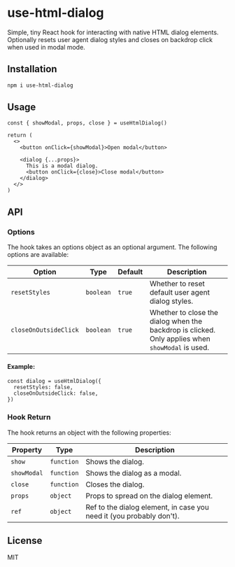 # use-html-dialog

Simple, tiny React hook for interacting with native HTML dialog elements. Optionally resets user agent dialog styles and closes on backdrop click when used in modal mode.

## Installation

```bash
npm i use-html-dialog
```

## Usage

```tsx
const { showModal, props, close } = useHtmlDialog()

return (
  <>
    <button onClick={showModal}>Open modal</button>

    <dialog {...props}>
      This is a modal dialog.
      <button onClick={close}>Close modal</button>
    </dialog>
  </>
)
```

## API

### Options

The hook takes an options object as an optional argument. The following options are available:

| Option                | Type      | Default | Description                                                                                      |
| --------------------- | --------- | ------- | ------------------------------------------------------------------------------------------------ |
| `resetStyles`         | `boolean` | `true`  | Whether to reset default user agent dialog styles.                                               |
| `closeOnOutsideClick` | `boolean` | `true`  | Whether to close the dialog when the backdrop is clicked. Only applies when `showModal` is used. |

#### Example:

```tsx
const dialog = useHtmlDialog({
  resetStyles: false,
  closeOnOutsideClick: false,
})
```

### Hook Return

The hook returns an object with the following properties:

| Property    | Type       | Description                                                          |
| ----------- | ---------- | -------------------------------------------------------------------- |
| `show`      | `function` | Shows the dialog.                                                    |
| `showModal` | `function` | Shows the dialog as a modal.                                         |
| `close`     | `function` | Closes the dialog.                                                   |
| `props`     | `object`   | Props to spread on the dialog element.                               |
| `ref`       | `object`   | Ref to the dialog element, in case you need it (you probably don't). |

## License

MIT
